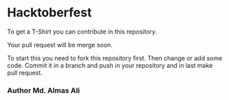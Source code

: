 # Hacktoberfest

To get a T-Shirt you can contribute in this repository. <br>

Your pull request will be merge soon. <br>

To start this you need to fork this repository first. Then change or add some code. Commit it in a branch and push in your repository and in last make pull request. <br>

### Author Md. Almas Ali
